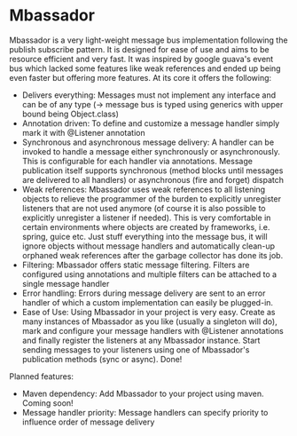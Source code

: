 Mbassador
=========

Mbassador is a very light-weight message bus implementation following the publish subscribe pattern. It is designed
for ease of use and aims to be resource efficient and very fast. It was inspired by google guava's event bus which lacked some
features like weak references and ended up being even faster but offering more features. At its core it offers the following:

+ Delivers everything: Messages must not implement any interface and can be of any type (-> message bus is typed using generics with upper
bound being Object.class)
+ Annotation driven: To define and customize a message handler simply mark it with @Listener annotation
+ Synchronous and asynchronous message delivery: A handler can be invoked to handle a message either synchronously or
asynchronously. This is configurable for each handler via annotations. Message publication itself supports synchronous (method
blocks until messages are delivered to all handlers) or asynchronous (fire and forget) dispatch
+ Weak references: Mbassador uses weak references to all listening objects to relieve the programmer of the burden to explicitly unregister
listeners that are not used anymore (of course it is also possible to explicitly unregister a listener if needed). This is very comfortable
in certain environments where objects are created by frameworks, i.e. spring, guice etc. Just stuff everything into the message bus, it will
ignore objects without message handlers and automatically clean-up orphaned weak references after the garbage collector has done its job.
+ Filtering: Mbassador offers static message filtering. Filters are configured using annotations and multiple filters can be attached to
a single message handler
+ Error handling: Errors during message delivery are sent to an error handler of which a custom implementation can easily be plugged-in.
+ Ease of Use: Using Mbassador in your project is very easy. Create as many instances of Mbassador as you like (usually a singleton will do),
mark and configure your message handlers with @Listener annotations and finally register the listeners at any Mbassador instance. Start
sending messages to your listeners using one of Mbassador's publication methods (sync or async). Done!

Planned features:

+ Maven dependency: Add Mbassador to your project using maven. Coming soon!
+ Message handler priority: Message handlers can specify priority to influence order of message delivery




